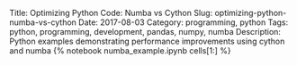 Title: Optimizing Python Code: Numba vs Cython
Slug: optimizing-python-numba-vs-cython
Date: 2017-08-03
Category: programming, python
Tags: python, programming, development, pandas, numpy, numba
Description: Python examples demonstrating performance improvements using cython and numba
{% notebook  numba_example.ipynb cells[1:]  %}
